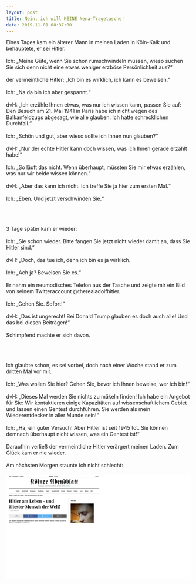 ```yaml
---
layout: post
title: Nein, ich will KEINE Nena-Tragetasche!
date: 2019-11-01 08:37:00
---
```


Eines Tages kam ein älterer Mann in meinen Laden in Köln-Kalk und behauptete, er sei Hitler.
<br><br>
Ich: „Meine Güte, wenn Sie schon rumschwindeln müssen, wieso suchen Sie sich denn nicht eine etwas weniger erzböse Persönlichkeit aus?“
<br><br>
der vermeintliche Hitler: „Ich bin es wirklich, ich kann es beweisen.“
<br><br>
Ich: „Na da bin ich aber gespannt.“
<br><br>
dvH: „Ich erzähle Ihnen etwas, was nur ich wissen kann, passen Sie auf: Den Besuch am 21. Mai 1941 in Paris habe ich nicht wegen des Balkanfeldzugs abgesagt, wie alle glauben. Ich hatte schrecklichen Durchfall.“
<br><br>
Ich: „Schön und gut, aber wieso sollte ich Ihnen nun glauben?“
<br><br>
dvH: „Nur der echte Hitler kann doch wissen, was ich Ihnen gerade erzählt habe!“
<br><br>
Ich: „So läuft das nicht. Wenn überhaupt, müssten Sie mir etwas erzählen, was nur wir beide wissen können.“
<br><br>
dvH: „Aber das kann ich nicht. Ich treffe Sie ja hier zum ersten Mal.“
<br><br>
Ich: „Eben. Und jetzt verschwinden Sie.“



<br><br><br>
3 Tage später kam er wieder:
<br><br>
Ich: „Sie schon wieder. Bitte fangen Sie jetzt nicht wieder damit an, dass Sie Hitler sind.“
<br><br>
dvH: „Doch, das tue ich, denn ich bin es ja wirklich.
<br><br>
Ich: „Ach ja? Beweisen Sie es.“
<br><br>
Er nahm ein neumodisches Telefon aus der Tasche und zeigte mir ein Bild von seinem Twitteraccount @therealadolfhitler.
<br><br>
Ich: „Gehen Sie. Sofort!“
<br><br>
dvH: „Das ist ungerecht! Bei Donald Trump glauben es doch auch alle! Und das bei diesen Beiträgen!“
<br><br>
Schimpfend machte er sich davon.



<br><br><br>
Ich glaubte schon, es sei vorbei, doch nach einer Woche stand er zum dritten Mal vor mir.
<br><br>
Ich: „Was wollen Sie hier? Gehen Sie, bevor ich Ihnen beweise, wer ich bin!“
<br><br>
dvH: „Dieses Mal werden Sie nichts zu mäkeln finden! Ich habe ein Angebot für Sie: Wir kontaktieren einige Kapazitäten auf wissenschaftlichem Gebiet und lassen einen Gentest durchführen. Sie werden als mein Wiederentdecker in aller Munde sein!“
<br><br>
Ich: „Ha, ein guter Versuch! Aber Hitler ist seit 1945 tot. Sie können demnach überhaupt nicht wissen, was ein Gentest ist!“
<br><br>
Daraufhin verließ der vermeintliche Hitler verärgert meinen Laden. Zum Glück kam er nie wieder.
<br><br>
Am nächsten Morgen staunte ich nicht schlecht:<br><br>
![Artikel](/images/Unbenannt.png)
